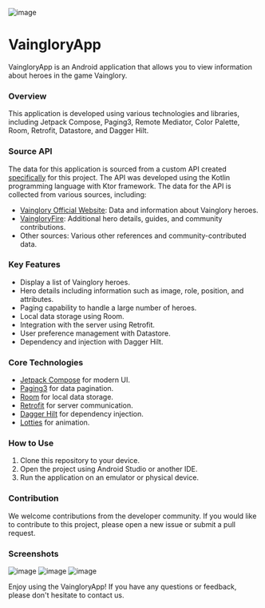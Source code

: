 
![image](https://github.com/tiofani03/vaingloryApp-Android/assets/43690617/cb69141d-747f-4d2e-9bf2-5182a0171688)

# VaingloryApp
VaingloryApp is an Android application that allows you to view information about heroes in the game Vainglory.


### Overview
This application is developed using various technologies and libraries, including Jetpack Compose, Paging3, Remote Mediator, Color Palette, Room, Retrofit, Datastore, and Dagger Hilt.

### Source API
The data for this application is sourced from a custom API created [specifically](https://github.com/tiofani03/vaingloryApp-Backend) for this project. The API was developed using the Kotlin programming language with Ktor framework. The data for the API is collected from various sources, including:

- [Vainglory Official Website](https://www.vainglorygame.com/): Data and information about Vainglory heroes.
- [VaingloryFire](https://www.vaingloryfire.com/): Additional hero details, guides, and community contributions.
- Other sources: Various other references and community-contributed data.

### Key Features
- Display a list of Vainglory heroes.
- Hero details including information such as image, role, position, and attributes.
- Paging capability to handle a large number of heroes.
- Local data storage using Room.
- Integration with the server using Retrofit.
- User preference management with Datastore.
- Dependency and injection with Dagger Hilt.

### Core Technologies
- [Jetpack Compose](https://developer.android.com/jetpack/compose) for modern UI.
- [Paging3](https://developer.android.com/topic/libraries/architecture/paging/v3-overview) for data pagination.
- [Room](https://developer.android.com/jetpack/androidx/releases/room) for local data storage.
- [Retrofit](https://square.github.io/retrofit/) for server communication.
- [Dagger Hilt](https://dagger.dev/hilt/) for dependency injection.
- [Lotties](https://lottiefiles.com/) for animation.

### How to Use
1. Clone this repository to your device.
2. Open the project using Android Studio or another IDE.
3. Run the application on an emulator or physical device.

### Contribution
We welcome contributions from the developer community. If you would like to contribute to this project, please open a new issue or submit a pull request.

### Screenshots
![image](https://github.com/tiofani03/vaingloryApp-Android/assets/43690617/1aa49916-b777-42d0-a606-a563a73f08a4)
![image](https://github.com/tiofani03/vaingloryApp-Android/assets/43690617/56d2dc6d-11d1-4e3d-b3f2-9b8efc4460e2)
![image](https://github.com/tiofani03/vaingloryApp-Android/assets/43690617/809ec826-eaf1-4b71-bd92-bfabba28df7f)


Enjoy using the VaingloryApp! If you have any questions or feedback, please don't hesitate to contact us.

